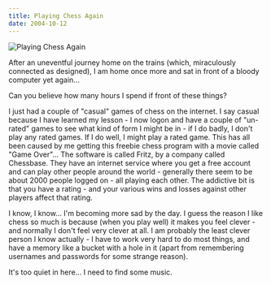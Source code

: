 ```yaml
---
title: Playing Chess Again
date: 2004-10-12
---
```


![Playing Chess Again](https://source.unsplash.com/03UCoidYvXw/1600x900)

After an uneventful journey home on the trains (which, miraculously connected as designed), I am home once more and sat in front of a bloody computer yet again...

Can you believe how many hours I spend if front of these things?

I just had a couple of "casual" games of chess on the internet. I say casual because I have learned my lesson - I now logon and have a couple of "un-rated" games to see what kind of form I might be in - if I do badly, I don't play any rated games. If I do well, I might play a rated game. This has all been caused by me getting this freebie chess program with a movie called "Game Over"... The software is called Fritz, by a company called Chessbase. They have an internet service where you get a free account and can play other people around the world - generally there seem to be about 2000 people logged on - all playing each other. The addictive bit is that you have a rating - and your various wins and losses against other players affect that rating.

I know, I know... I'm becoming more sad by the day. I guess the reason I like chess so much is because (when you play well) it makes you feel clever - and normally I don't feel very clever at all. I am probably the least clever person I know actually - I have to work very hard to do most things, and have a memory like a bucket with a hole in it (apart from remembering usernames and passwords for some strange reason).

It's too quiet in here... I need to find some music.
